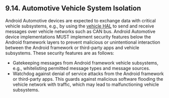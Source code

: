 ## 9.14\. Automotive Vehicle System Isolation

Android Automotive devices are expected to exchange data with critical vehicle
subsystems, e.g., by using the [vehicle
HAL](http://source.android.com/devices/automotive.html) to send and receive
messages over vehicle networks such as CAN bus. Android Automotive device
implementations MUST implement security features below the Android framework
layers to prevent malicious or unintentional interaction between the Android
framework or third-party apps and vehicle subsystems. These security features
are as follows:

* Gatekeeping messages from Android framework vehicle subsystems, e.g.,
  whitelisting permitted message types and message sources.
* Watchdog against denial of service attacks from the Android framework or
  third-party apps. This guards against malicious software flooding the vehicle
  network with traffic, which may lead to malfunctioning vehicle subsystems.
